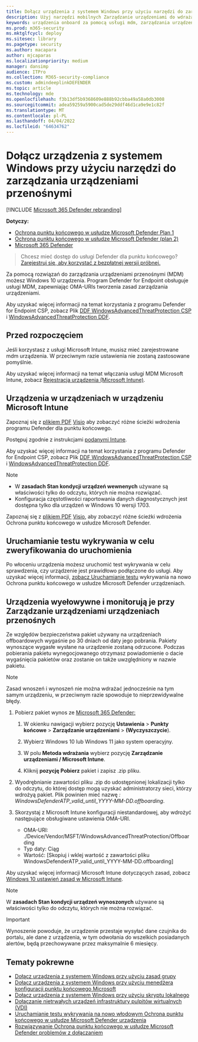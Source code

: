 ```yaml
---
title: Dołącz urządzenia z systemem Windows przy użyciu narzędzi do zarządzania urządzeniami przenośnymi
description: Użyj narzędzi mobilnych Zarządzanie urządzeniami do wdrażania pakietu konfiguracyjne na urządzeniach, aby były one dołączane do usługi Defender for Endpoint.
keywords: urządzenia onboard za pomocą usługi mdm, zarządzania urządzeniami, Ochrona punktu końcowego w usłudze Microsoft Defender urządzeniach Ochrona punktu końcowego w usłudze Microsoft Defender, mdm
ms.prod: m365-security
ms.mktglfcycl: deploy
ms.sitesec: library
ms.pagetype: security
ms.author: macapara
author: mjcaparas
ms.localizationpriority: medium
manager: dansimp
audience: ITPro
ms.collection: M365-security-compliance
ms.custom: admindeeplinkDEFENDER
ms.topic: article
ms.technology: mde
ms.openlocfilehash: f3b13df5b9368609e888b92cbba49a58a0db3008
ms.sourcegitcommit: adea59259a5900cad5de29ddf46d1ca9e9e1c82f
ms.translationtype: MT
ms.contentlocale: pl-PL
ms.lasthandoff: 04/04/2022
ms.locfileid: "64634762"
---
```

# <a name="onboard-windows-devices-using-mobile-device-management-tools"></a>Dołącz urządzenia z systemem Windows przy użyciu narzędzi do zarządzania urządzeniami przenośnymi

[!INCLUDE [Microsoft 365 Defender rebranding](../../includes/microsoft-defender.md)]

**Dotyczy:**
- [Ochrona punktu końcowego w usłudze Microsoft Defender Plan 1](https://go.microsoft.com/fwlink/p/?linkid=2154037)
- [Ochrona punktu końcowego w usłudze Microsoft Defender (plan 2)](https://go.microsoft.com/fwlink/p/?linkid=2154037) 
- [Microsoft 365 Defender](https://go.microsoft.com/fwlink/?linkid=2118804)

> Chcesz mieć dostęp do usługi Defender dla punktu końcowego? [Zarejestruj się, aby korzystać z bezpłatnej wersji próbnej.](https://signup.microsoft.com/create-account/signup?products=7f379fee-c4f9-4278-b0a1-e4c8c2fcdf7e&ru=https://aka.ms/MDEp2OpenTrial?ocid=docs-wdatp-configureendpointsmdm-abovefoldlink)

Za pomocą rozwiązań do zarządzania urządzeniami przenośnymi (MDM) możesz Windows 10 urządzenia. Program Defender for Endpoint obsługuje usługi MDM, zapewniając OMA-URIs tworzenia zasad zarządzania urządzeniami.


Aby uzyskać więcej informacji na temat korzystania z programu Defender for Endpoint CSP, zobacz Plik [DDF WindowsAdvancedThreatProtection CSP](https://msdn.microsoft.com/library/windows/hardware/mt723296(v=vs.85).aspx) i [WindowsAdvancedThreatProtection DDF](https://msdn.microsoft.com/library/windows/hardware/mt723297(v=vs.85).aspx).

## <a name="before-you-begin"></a>Przed rozpoczęciem

Jeśli korzystasz z usługi Microsoft Intune, musisz mieć zarejestrowane mdm urządzenia. W przeciwnym razie ustawienia nie zostaną zastosowane pomyślnie.

Aby uzyskać więcej informacji na temat włączania usługi MDM Microsoft Intune, zobacz [Rejestracja urządzenia (Microsoft Intune)](/mem/intune/enrollment/device-enrollment).

## <a name="onboard-devices-using-microsoft-intune"></a>Urządzenia w urządzeniach w urządzeniu Microsoft Intune

Zapoznaj się z [plikiem PDF](https://download.microsoft.com/download/5/6/0/5609001f-b8ae-412f-89eb-643976f6b79c/mde-deployment-strategy.pdf) [Visio](https://download.microsoft.com/download/5/6/0/5609001f-b8ae-412f-89eb-643976f6b79c/mde-deployment-strategy.vsdx) aby zobaczyć różne ścieżki wdrożenia programu Defender dla punktu końcowego.

Postępuj zgodnie z instrukcjami [podanymi Intune](/mem/intune/protect/advanced-threat-protection-configure).

Aby uzyskać więcej informacji na temat korzystania z programu Defender for Endpoint CSP, zobacz Plik [DDF WindowsAdvancedThreatProtection CSP](https://msdn.microsoft.com/library/windows/hardware/mt723296(v=vs.85).aspx) i [WindowsAdvancedThreatProtection DDF](https://msdn.microsoft.com/library/windows/hardware/mt723297(v=vs.85).aspx).

> [!NOTE]
>
> - W **zasadach Stan kondycji urządzeń wewnenych** używane są właściwości tylko do odczytu, których nie można rozwiązać.
> - Konfiguracja częstotliwości raportowania danych diagnostycznych jest dostępna tylko dla urządzeń w Windows 10 wersji 1703.


Zapoznaj się z [plikiem PDF](https://download.microsoft.com/download/5/6/0/5609001f-b8ae-412f-89eb-643976f6b79c/mde-deployment-strategy.pdf) [Visio](https://download.microsoft.com/download/5/6/0/5609001f-b8ae-412f-89eb-643976f6b79c/mde-deployment-strategy.vsdx), aby zobaczyć różne ścieżki wdrożenia Ochrona punktu końcowego w usłudze Microsoft Defender.

## <a name="run-a-detection-test-to-verify-onboarding"></a>Uruchamianie testu wykrywania w celu zweryfikowania do uruchomienia
Po włoceniu urządzenia możesz uruchomić test wykrywania w celu sprawdzenia, czy urządzenie jest prawidłowo podłączone do usługi. Aby uzyskać więcej informacji, [zobacz Uruchamianie testu](run-detection-test.md) wykrywania na nowo Ochrona punktu końcowego w usłudze Microsoft Defender urządzeniach.


## <a name="offboard-and-monitor-devices-using-mobile-device-management-tools"></a>Urządzenia wyełowywne i monitorują je przy Zarządzanie urządzeniami urządzeniach przenośnych

Ze względów bezpieczeństwa pakiet używany na urządzeniach offboardowych wygaśnie po 30 dniach od daty jego pobrania. Pakiety wynoszące wygasłe wysłane na urządzenie zostaną odrzucone. Podczas pobierania pakietu wynegocjowanego otrzymasz powiadomienie o dacie wygaśnięcia pakietów oraz zostanie on także uwzględniony w nazwie pakietu.

> [!NOTE]
> Zasad wnoszeń i wynoszeń nie można wdrażać jednocześnie na tym samym urządzeniu, w przeciwnym razie spowoduje to nieprzewidywalne błędy.

1. Pobierz pakiet wynos ze <a href="https://go.microsoft.com/fwlink/p/?linkid=2077139" target="_blank">Microsoft 365 Defender:</a>

   1. W okienku nawigacji wybierz pozycję **Ustawienia** \> **Punkty końcowe** \> **Zarządzanie urządzeniami** \> **(Wyczyszczycie**).

   1. Wybierz Windows 10 lub Windows 11 jako system operacyjny.

   1. W polu **Metoda wdrażania** wybierz pozycję **Zarządzanie urządzeniami / Microsoft Intune**.

   1. Kliknij **pozycję Pobierz** pakiet i zapisz .zip pliku.

2. Wyodrębnianie zawartości pliku .zip do udostępnionej lokalizacji tylko do odczytu, do której dostęp mogą uzyskać administratorzy sieci, którzy wdrożyą pakiet. Plik powinien mieć nazwę *: WindowsDefenderATP_valid_until_YYYY-MM-DD.offboarding*.

3. Skorzystaj z Microsoft Intune konfiguracji niestandardowej, aby wdrożyć następujące obsługiwane ustawienia OMA-URI.
   - OMA-URI: ./Device/Vendor/MSFT/WindowsAdvancedThreatProtection/Offboarding
   - Typ daty: Ciąg
   - Wartość: [Skopiuj i wklej wartość z zawartości pliku WindowsDefenderATP_valid_until_YYYY-MM-DD.offboarding]

Aby uzyskać więcej informacji Microsoft Intune dotyczących zasad, zobacz [Windows 10 ustawień zasad w Microsoft Intune](/mem/intune/configuration/custom-settings-windows-10).

> [!NOTE]
> W **zasadach Stan kondycji urządzeń wynoszonych** używane są właściwości tylko do odczytu, których nie można rozwiązać.

> [!IMPORTANT]
> Wynoszenie powoduje, że urządzenie przestaje wysyłać dane czujnika do portalu, ale dane z urządzenia, w tym odwołania do wszelkich posiadanych alertów, będą przechowywane przez maksymalnie 6 miesięcy.

## <a name="related-topics"></a>Tematy pokrewne
- [Dołącz urządzenia z systemem Windows przy użyciu zasad grupy](configure-endpoints-gp.md)
- [Dołącz urządzenia z systemem Windows przy użyciu menedżera konfiguracji punktu końcowego Microsoft](configure-endpoints-sccm.md)
- [Dołącz urządzenia z systemem Windows przy użyciu skryptu lokalnego](configure-endpoints-script.md)
- [Dołączanie nietrwałych urządzeń infrastruktury pulpitów wirtualnych (VDI)](configure-endpoints-vdi.md)
- [Uruchamianie testu wykrywania na nowo włodowym Ochrona punktu końcowego w usłudze Microsoft Defender urządzenia](run-detection-test.md)
- [Rozwiązywanie Ochrona punktu końcowego w usłudze Microsoft Defender problemów z dołączaniem](troubleshoot-onboarding.md)
